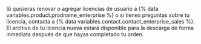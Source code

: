 Si quisieras renovar o agregar licencias de usuario a {% data variables.product.prodname_enterprise %} o si tienes preguntas sobre tu licencia, contacta a {% data variables.contact.contact_enterprise_sales %}. El archivo de tu licencia nueva estará disponible para la descarga de forma inmediata después de que hayas completado tu orden.
